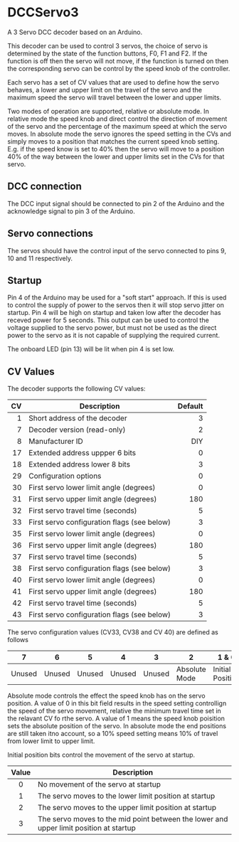 # DCCServo3
A 3 Servo DCC decoder based on an Arduino.

This decoder can be used to control 3 servos, the choice of servo
is determined by the state of the function buttons, F0, F1 and F2.
If the function is off then the servo will not move, if the function
is turned on then the corresponding servo can be control by the
speed knob of the controller.

Each servo has a set of CV values that are used to define how the
servo behaves, a lower and upper limit on the travel of the servo
and the maximum speed the servo will travel between the lower and
upper limits.

Two modes of operation are supported, relative or absolute mode.
In relative mode the speed knob and direct control the direction
of movement of the servo and the percentage of the maximum speed
at which the servo moves. In absolute mode the servo ignores the
speed setting in the CVs and simply moves to a position that matches
the current speed knob setting. E.g. if the speed know is set to
40% then the servo will move to a position 40% of the way between
the lower and upper limits set in the CVs for that servo.

## DCC connection

The DCC input signal should be connected to pin 2 of the Arduino
and the acknowledge signal to pin 3 of the Arduino.

## Servo connections

The servos should have the control input of the servo connected to
pins 9, 10 and 11 respectively.

## Startup

Pin 4 of the Arduino may be used for a "soft start" approach. If
this is used to control the supply of power to the servos then it
will stop servo jitter on startup. Pin 4 will be high on startup
and taken low after the decoder has receved power for 5 seconds.
This output can be used to control the voltage supplied to the servo
power, but must not be used as the direct power to the servo as it
is not capable of supplying the required current.

The onboard LED (pin 13) will be lit when pin 4 is set low.

## CV Values

The decoder supports the following CV values:

| CV | Description | Default |
| -----: | --- | ---: |
| 1 | Short address of the decoder | 3 |
| 7 | Decoder version (read-only) | 2 |
| 8 | Manufacturer ID | DIY |A
| 17 | Extended address uppper 6 bits | 0 |
| 18 | Extended address lower 8 bits | 3 |
| 29 | Configuration options | 0 |
| 30 | First servo lower limit angle (degrees) | 0 |
| 31 | First servo upper limit angle (degrees) | 180 |
| 32 | First servo travel time (seconds) | 5 |
| 33 | First servo configuration flags (see below) | 3 |
| 35 | First servo lower limit angle (degrees) | 0 |
| 36 | First servo upper limit angle (degrees) | 180 |
| 37 | First servo travel time (seconds) | 5 |
| 38 | First servo configuration flags (see below) | 3 |
| 40 | First servo lower limit angle (degrees) | 0 |
| 41 | First servo upper limit angle (degrees) | 180 |
| 42 | First servo travel time (seconds) | 5 |
| 43 | First servo configuration flags (see below) | 3 |

The servo configuration values (CV33, CV38 and CV 40) are defined as follows

| 7 | 6  | 5  | 4  | 3 | 2 | 1 & 0 |
| --- | --- | --- | --- | --- | --- | --- |
| Unused | Unused | Unused | Unused | Unused | Absolute Mode | Initial Position |

Absolute mode controls the effect the speed knob has on the servo
position. A value of 0 in this bit field results in the speed setting
controllign the speed of the servo movement, relative the minimum
travel time set in the relavant CV fo rthe servo. A value of 1 means
the speed knob poisition sets the absolute position of the servo.
In absolute mode the end positions are still taken itno account,
so a 10% speed setting means 10% of travel from lower limit to upper
limit.

Initial position bits control the movement of the servo at startup. 

| Value | Description |
| :---: | --- |
| 0 | No movement of the servo at startup |
| 1 | The servo moves to the lower limit position at startup |
| 2 | The servo moves to the upper limit position at startup |
| 3 | The servo moves to the mid point between the lower and upper limit position at startup |
